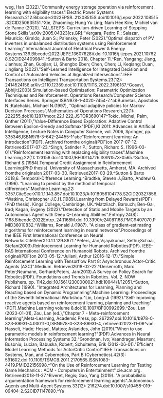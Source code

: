 weg, Han (2022)."Community energy storage operation via reinforcement learning with eligibility traces".Electric Power Systems Research.212.Bibcode:2022EPSR..21208515S.doi:10.1016/j.epsr.2022.108515.S2CID250635151.^Xie, Zhaoming; Hung Yu Ling; Nam Hee Kim; Michiel van de Panne (2020). "ALLSTEPS: Curriculum-driven Learning of Stepping Stone Skills".arXiv:2005.04323[cs.GR].^Vergara, Pedro P.; Salazar, Mauricio; Giraldo, Juan S.; Palensky, Peter (2022)."Optimal dispatch of PV inverters in unbalanced distribution systems using Reinforcement Learning".International Journal of Electrical Power & Energy Systems.136.Bibcode:2022IJEPE.13607628V.doi:10.1016/j.ijepes.2021.107628.S2CID244099841.^Sutton & Barto 2018, Chapter 11.^Ren, Yangang; Jiang, Jianhua; Zhan, Guojian; Li, Shengbo Eben; Chen, Chen; Li, Keqiang; Duan, Jingliang (2022)."Self-Learned Intelligence for Integrated Decision and Control of Automated Vehicles at Signalized Intersections".IEEE Transactions on Intelligent Transportation Systems.23(12): 2414524156.arXiv:2110.12359.doi:10.1109/TITS.2022.3196167.^Gosavi, Abhijit(2003).Simulation-based Optimization: Parametric Optimization Techniques and Reinforcement. Operations Research/Computer Science Interfaces Series. Springer.ISBN978-1-4020-7454-7.^abBurnetas, Apostolos N.;Katehakis, Michael N.(1997), "Optimal adaptive policies for Markov Decision Processes",Mathematics of Operations Research,22(1): 222255,doi:10.1287/moor.22.1.222,JSTOR3690147^Tokic, Michel; Palm, Gnther (2011),"Value-Difference Based Exploration: Adaptive Control Between Epsilon-Greedy and Softmax"(PDF),KI 2011: Advances in Artificial Intelligence, Lecture Notes in Computer Science, vol. 7006, Springer, pp. 335346,ISBN978-3-642-24455-1^abc"Reinforcement learning: An introduction"(PDF). Archived fromthe original(PDF)on 2017-07-12. Retrieved2017-07-23.^Singh, Satinder P.; Sutton, Richard S. (1996-03-01)."Reinforcement learning with replacing eligibility traces".Machine Learning.22(1): 123158.doi:10.1007/BF00114726.ISSN1573-0565.^Sutton, Richard S.(1984).Temporal Credit Assignment in Reinforcement Learning(PhD thesis). University of Massachusetts, Amherst, MA. Archived fromthe originalon 2017-03-30. Retrieved2017-03-29.^Sutton & Barto 2018,6. Temporal-Difference Learning.^Bradtke, Steven J.;Barto, Andrew G.(1996). "Learning to predict by the method of temporal differences".Machine Learning.22: 3357.CiteSeerX10.1.1.143.857.doi:10.1023/A:1018056104778.S2CID20327856.^Watkins, Christopher J.C.H.(1989).Learning from Delayed Rewards(PDF)(PhD thesis). Kings College, Cambridge, UK.^Matzliach, Barouch; Ben-Gal, Irad; Kagan, Evgeny (2022)."Detection of Static and Mobile Targets by an Autonomous Agent with Deep Q-Learning Abilities".Entropy.24(8): 1168.Bibcode:2022Entrp..24.1168M.doi:10.3390/e24081168.PMC9407070.PMID36010832.^Williams, Ronald J.(1987). "A class of gradient-estimating algorithms for reinforcement learning in neural networks".Proceedings of the IEEE First International Conference on Neural Networks.CiteSeerX10.1.1.129.8871.^Peters, Jan;Vijayakumar, Sethu;Schaal, Stefan(2003).Reinforcement Learning for Humanoid Robotics(PDF). IEEE-RAS International Conference on Humanoid Robots. Archived fromthe original(PDF)on 2013-05-12.^Juliani, Arthur (2016-12-17)."Simple Reinforcement Learning with Tensorflow Part 8: Asynchronous Actor-Critic Agents (A3C)".Medium. Retrieved2018-02-22.^Deisenroth, Marc Peter;Neumann, Gerhard;Peters, Jan(2013).A Survey on Policy Search for Robotics(PDF). Foundations and Trends in Robotics. Vol. 2. NOW Publishers. pp. 1142.doi:10.1561/2300000021.hdl:10044/1/12051.^Sutton, Richard (1990). "Integrated Architectures for Learning, Planning and Reacting based on Dynamic Programming".Machine Learning: Proceedings of the Seventh International Workshop.^Lin, Long-Ji (1992)."Self-improving reactive agents based on reinforcement learning, planning and teaching"(PDF).Machine Learning volume 8.doi:10.1007/BF00992699.^Zou, Lan (2023-01-01), Zou, Lan (ed.),"Chapter 7 - Meta-reinforcement learning",Meta-Learning, Academic Press, pp. 267297,doi:10.1016/b978-0-323-89931-4.00011-0,ISBN978-0-323-89931-4, retrieved2023-11-08^van Hasselt, Hado; Hessel, Matteo; Aslanides, John (2019)."When to use parametric models in reinforcement learning?"(PDF).Advances in Neural Information Processing Systems 32.^Grondman, Ivo; Vaandrager, Maarten; Busoniu, Lucian; Babuska, Robert; Schuitema, Erik (2012-06-01)."Efficient Model Learning Methods for ActorCritic Control".IEEE Transactions on Systems, Man, and Cybernetics, Part B (Cybernetics).42(3): 591602.doi:10.1109/TSMCB.2011.2170565.ISSN1083-4419.PMID22156998.^"On the Use of Reinforcement Learning for Testing Game Mechanics : ACM - Computers in Entertainment".cie.acm.org. Retrieved2018-11-27.^Riveret, Regis; Gao, Yang (2019). "A probabilistic argumentation framework for reinforcement learning agents".Autonomous Agents and Multi-Agent Systems.33(12): 216274.doi:10.1007/s10458-019-09404-2.S2CID71147890.^Ya